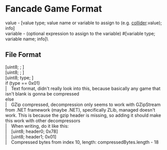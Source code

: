 # Fancade Game Format
value - [value type; value name or variable to assign to (e.g. [collider](https://github.com).value); info]\
variable - (optional expression to assign to the variable) \#[variable type; variable name; info]\
## File Format
[uint8; ; ]\
[uint8; ; ]\
[uint8; type; ]\
if (type == 0x01)\
|&emsp;Text format, didn't really look into this, because basically any game that isn't blank is gonna be compressed\
else\
|&emsp;GZip compressed, decompression only seems to work with GZipStream from .NET framework (maybe .NET), specifically ZLib, managed doesn't work. This is because the gzip header is missing, so adding it should make this work with other decompressors\
|&emsp;When writing, do it like this:\
|&emsp;[uint8; header0; 0x78]\
|&emsp;[uint8; header1; 0x01]\
|&emsp;Compressed bytes from index 10, length: compressedBytes.length - 18